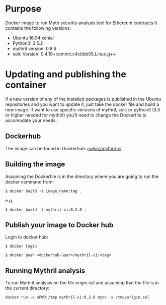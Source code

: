 # Purpose
Docker image to run Myth security analysis tool for Ethereum contracts
It contains the following versions:
* Ubuntu 16.04 xenial
* Python3: 3.5.2
* mythril version: 0.8.6
* solc Version: 0.4.19+commit.c4cbbb05.Linux.g++


# Updating and publishing the container
If a new version of  any of the installed packages is published in the Ubuntu repositories and you want to update it,
just take the docker file and build a new image.
If want to use specific versions of mythril, solc or python3 (3.5 or higher needed for mythril) you'll need to change the
Dockerfile to accomodate your needs.


## Dockerhub

The image can be found in Dockerhub: [rvelaz/mythril-ci](https://hub.docker.com/r/rvelaz/mythril-ci/)

## Building the image
Assuming the Dockerfile is in the directory where you are going to run the docker command from:

```
$ docker build -t image_name:tag .
```

e.g.
```
$ docker build -t mythril-ci:0.2.0 .
```

## Publish your image to Docker hub

Login to docker hub:
```
$ docker login
```

```
$ docker push <dockerhub-user>/mythril-ci:<tag>
```
## Running Mythril analysis

To run Mythril analysis on the file *origin.sol* and assuming that the file is in the current directory:
```
docker run -v $PWD:/tmp mythril-ci:0.2.0 myth -x /tmp/origin.sol
```
